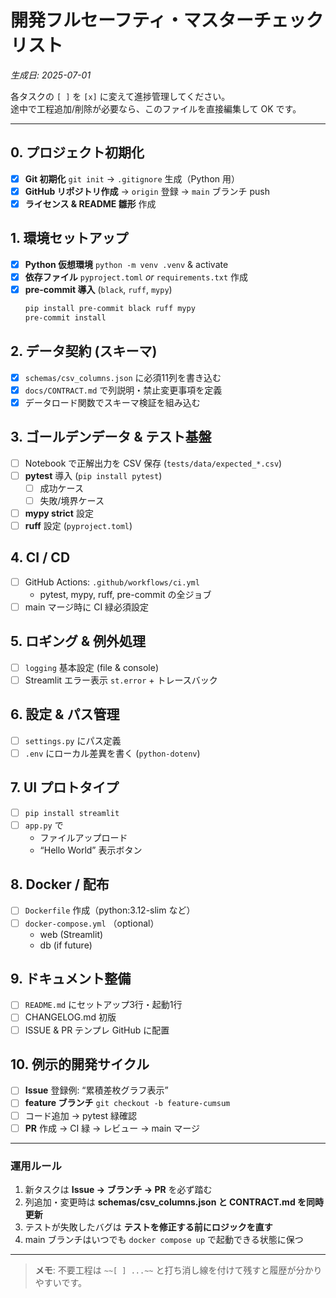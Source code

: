
# 開発フルセーフティ・マスターチェックリスト  
*生成日: 2025-07-01*

各タスクの `[ ]` を `[x]` に変えて進捗管理してください。  
途中で工程追加/削除が必要なら、このファイルを直接編集して OK です。

---

## 0. プロジェクト初期化
- [x] **Git 初期化** `git init` → `.gitignore` 生成（Python 用）
- [x] **GitHub リポジトリ作成** → `origin` 登録 → `main` ブランチ push
- [x] **ライセンス & README 雛形** 作成

## 1. 環境セットアップ
- [x] **Python 仮想環境** `python -m venv .venv` & activate
- [x] **依存ファイル** `pyproject.toml` *or* `requirements.txt` 作成
- [x] **pre-commit 導入** (`black`, `ruff`, `mypy`)
  ```bash
  pip install pre-commit black ruff mypy
  pre-commit install
  ```

## 2. データ契約 (スキーマ)
- [x] `schemas/csv_columns.json` に必須11列を書き込む
- [x] `docs/CONTRACT.md` で列説明・禁止変更事項を定義
- [x] データロード関数でスキーマ検証を組み込む

## 3. ゴールデンデータ & テスト基盤
- [ ] Notebook で正解出力を CSV 保存 (`tests/data/expected_*.csv`)
- [ ] **pytest** 導入 (`pip install pytest`)
  - [ ] 成功ケース
  - [ ] 失敗/境界ケース
- [ ] **mypy strict** 設定
- [ ] **ruff** 設定 (`pyproject.toml`)

## 4. CI / CD
- [ ] GitHub Actions: `.github/workflows/ci.yml`
  - pytest, mypy, ruff, pre-commit の全ジョブ
- [ ] main マージ時に CI 緑必須設定

## 5. ロギング & 例外処理
- [ ] `logging` 基本設定 (file & console)
- [ ] Streamlit エラー表示 `st.error` + トレースバック

## 6. 設定 & パス管理
- [ ] `settings.py` にパス定義
- [ ] `.env` にローカル差異を書く (`python-dotenv`)

## 7. UI プロトタイプ
- [ ] `pip install streamlit`
- [ ] `app.py` で
  - ファイルアップロード
  - “Hello World” 表示ボタン

## 8. Docker / 配布
- [ ] `Dockerfile` 作成（python:3.12-slim など）
- [ ] `docker-compose.yml` （optional）
  - web (Streamlit)
  - db (if future)

## 9. ドキュメント整備
- [ ] `README.md` にセットアップ3行・起動1行
- [ ] CHANGELOG.md 初版
- [ ] ISSUE & PR テンプレ GitHub に配置

## 10. 例示的開発サイクル
- [ ] **Issue** 登録例: “累積差枚グラフ表示”
- [ ] **feature ブランチ** `git checkout -b feature-cumsum`
- [ ] コード追加 → pytest 緑確認
- [ ] **PR** 作成 → CI 緑 → レビュー → main マージ

---

### 運用ルール
1. 新タスクは **Issue → ブランチ → PR** を必ず踏む
2. 列追加・変更時は **schemas/csv_columns.json と CONTRACT.md を同時更新**
3. テストが失敗したバグは **テストを修正する前にロジックを直す**
4. main ブランチはいつでも `docker compose up` で起動できる状態に保つ

---

> **メモ**: 不要工程は `~~[ ] ...~~` と打ち消し線を付けて残すと履歴が分かりやすいです。
